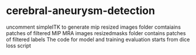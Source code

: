 # cerebral-aneurysm-detection
uncomment simpleITK to generate mip 
resized images folder comtaiains patches of filtered MIP MRA images
resizedmasks folder contains patches of filtered labels
The code for model and training evaluation starts from dice loss script 
